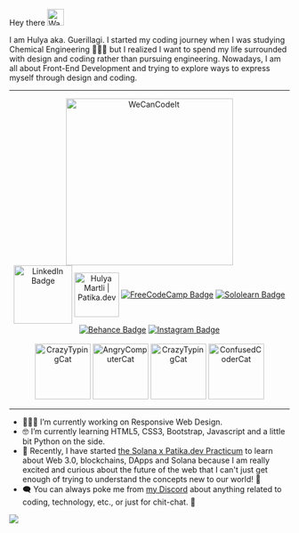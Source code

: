 <p allign="center"> Hey there <img src="https://camo.githubusercontent.com/e8e7b06ecf583bc040eb60e44eb5b8e0ecc5421320a92929ce21522dbc34c891/68747470733a2f2f6d656469612e67697068792e636f6d2f6d656469612f6876524a434c467a6361737252346961377a2f67697068792e676966" alt="Waving Hand" width="30"></p>
  <p>I am Hulya aka. Guerillagi. I started my coding journey when I was studying Chemical Engineering 👩🏻‍🔬 but I realized I want to spend my life surrounded with design and coding rather than pursuing engineering. Nowadays, I am all about Front-End Development and trying to explore ways to express myself through design and coding.</p>

<hr>
<div id="header" align="center">
    <img src="https://i.ibb.co/dQzjY98/wecancodeit.png" width="300" alt="WeCanCodeIt"><br>
      <a href="https://www.linkedin.com/in/hulyamartli/"><img width="105px" align="center" src="https://img.shields.io/badge/LinkedIn-blue?style=for-the-badge&logo=linkedin&logoColor=white" alt="LinkedIn Badge"></a>
    <a href="https://app.patika.dev/hulyamartli"><img align="center" src="https://camo.githubusercontent.com/29e9bbcb9ee17b418dd900b2a87b4325c1e4a231dfdc04fd8c23687f91a22958/68747470733a2f2f676c6f62616c2d75706c6f6164732e776562666c6f772e636f6d2f3630393765306563613165383735353764613033316665662f3630393835396131393161626535643634623137666564335f506174696b612532306c6f676f2e706e67" alt="Hulya Martli | Patika.dev" width="80px" data-canonical-src="https://global-uploads.webflow.com/6097e0eca1e87557da031fef/609859a191abe5d64b17fed3_Patika%20logo.png" style="max-width: 100%;"></a>
  <a href="https://www.freecodecamp.org/Guerillagi"><img align="center" src="https://img.shields.io/badge/freecodecamp-27273D?style=for-the-badge&logo=freecodecamp&logoColor=white" alt="FreeCodeCamp Badge"></a>
  <a href="https://www.sololearn.com/profile/25684479"><img align="center" src="https://img.shields.io/badge/-Sololearn-3a464b?style=for-the-badge&logo=Sololearn&logoColor=white" alt="Sololearn Badge"></a>
  <a href="https://www.behance.net/guerillagi"><img align="center" src="https://img.shields.io/badge/-Behance-blue?style=for-the-badge&logo=behance&logoColor=white" alt="Behance Badge"></a>
  <a href="https://www.instagram.com/guerillagi/"><img align="center" src="https://img.shields.io/badge/Instagram-E4405F?style=for-the-badge&logo=instagram&logoColor=white" alt="Instagram Badge"></a>
  <br><br>
  <img src="https://media.giphy.com/media/unQ3IJU2RG7DO/giphy.gif" width="100" alt="CrazyTypingCat">
  <img src="https://c.tenor.com/ogsH7Ailje8AAAAM/cat-funny-cat.gif" height="100" alt="AngryComputerCat">
  <img src="https://media.giphy.com/media/l2Sq72gPlwox4o2n6/giphy.gif" width="100" alt="CrazyTypingCat">
  <img src="https://media.giphy.com/media/3oKIPnAiaMCws8nOsE/giphy.gif" height="100" alt="ConfusedCoderCat">
</div>
<hr>

- 👩🏻‍💻 I’m currently working on Responsive Web Design.
- 🤓 I’m currently learning HTML5, CSS3, Bootstrap, Javascript and a little bit Python on the side.
- 🚀 Recently, I have started <a href="https://www.patika.dev/bootcamp/solana-practicum">the Solana x Patika.dev Practicum</a> to learn about Web 3.0, blockchains, DApps and Solana because I am really excited and curious about the future of the web that I can't just get enough of trying to understand the concepts new to our world! 👀
- 🗨️ You can always poke me from <a href="https://discordapp.com/users/698121863057899531">my Discord</a> about anything related to coding, technology, etc., or just for chit-chat. 🧡
<!--- - 🙆🏻‍♀️ Fun fact: If you are curious about what does Guerillagi mean scroll down :)</p> -->
<!-- platane/snk works, it just puts it on a new branch -->

![](https://github.com/hulyamartli/hulyamartli/blob/output/github-contribution-grid-snake.svg)
